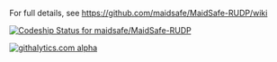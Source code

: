 For full details, see https://github.com/maidsafe/MaidSafe-RUDP/wiki

[ ![Codeship Status for maidsafe/MaidSafe-RUDP](https://www.codeship.io/projects/04340600-0bb2-0132-82a9-6695a14f90f5/status)](https://www.codeship.io/projects/32053)


[![githalytics.com alpha](https://cruel-carlota.pagodabox.com/0668914bda7d87caf862587ca72337b7 "githalytics.com")](http://githalytics.com/maidsafe/MaidSafe-RUDP)
